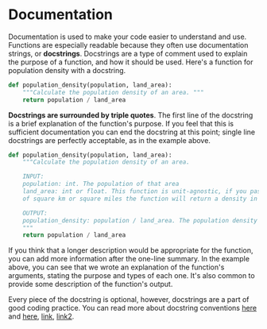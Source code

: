 # Documentation
Documentation is used to make your code easier to understand and use. Functions are especially readable because they often use documentation strings, or **docstrings**. Docstrings are a type of comment used to explain the purpose of a function, and how it should be used. Here's a function for population density with a docstring.

```python
def population_density(population, land_area):
    """Calculate the population density of an area. """
    return population / land_area
```
**Docstrings are surrounded by triple quotes**. The first line of the docstring is a brief explanation of the function's purpose. If you feel that this is sufficient documentation you can end the docstring at this point; single line docstrings are perfectly acceptable, as in the example above.

```python
def population_density(population, land_area):
    """Calculate the population density of an area.

    INPUT:
    population: int. The population of that area
    land_area: int or float. This function is unit-agnostic, if you pass in values in terms
    of square km or square miles the function will return a density in those units.

    OUTPUT:
    population_density: population / land_area. The population density of a particular area.
    """
    return population / land_area
```

If you think that a longer description would be appropriate for the function, you can add more information after the one-line summary. In the example above, you can see that we wrote an explanation of the function's arguments, stating the purpose and types of each one. It's also common to provide some description of the function's output.

Every piece of the docstring is optional, however, docstrings are a part of good coding practice. You can read more about docstring conventions [here](https://www.python.org/dev/peps/pep-0257/) and [here](https://github.com/google/styleguide/blob/gh-pages/pyguide.md), [link](https://sphinxcontrib-napoleon.readthedocs.io/en/latest/example_google.html), [link2](https://stackoverflow.com/questions/3898572/what-is-the-standard-python-docstring-format).
